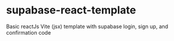 # supabase-react-template
Basic reactJs Vite (jsx) template with supabase login, sign up, and confirmation code
